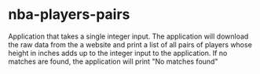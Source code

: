 # nba-players-pairs
Application that takes a single integer input. The application will download the raw data from the a website and print a list of all pairs of players whose height in inches adds up to the integer input to the application. If no matches are found, the application will print "No matches found"
